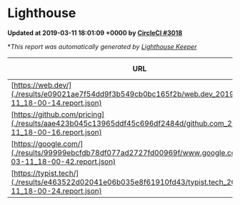 
# Lighthouse

**Updated at 2019-03-11 18:01:09 +0000 by [CircleCI #3018](https://circleci.com/gh/ItinerisLtd/lighthouse-keeper-example/3018)**

**This report was automatically generated by [Lighthouse Keeper](https://github.com/itinerisltd/lighthouse-keeper)*

| URL | Performance | Accessibility | Best Practices | SEO | PWA | Updated At |
| --- | --- | --- | --- | --- | --- | --- |
| [https://web.dev/](./results/e09021ae7f54dd9f3b549cb0bc165f2b/web.dev_2019-03-11_18-00-14.report.json) | 0.96 | 0.93 | 1 | 0.87 | 1 | 2019-03-11T18:00:14.432Z |
| [https://github.com/pricing](./results/aae423b045c13965ddf45c696df2484d/github.com_2019-03-11_18-00-16.report.json) | 0.8 | 0.89 | 0.93 | 0.91 | 0.58 | 2019-03-11T18:00:16.325Z |
| [https://google.com/](./results/99999ebcfdb78df077ad2727fd00969f/www.google.com_2019-03-11_18-00-42.report.json) | 0.96 | 0.71 | 0.93 | 0.82 | 0.58 | 2019-03-11T18:00:42.150Z |
| [https://typist.tech/](./results/e463522d02041e06b035e8f61910fd43/typist.tech_2019-03-11_18-00-24.report.json) | 1 |  |  |  |  | 2019-03-11T18:00:24.002Z |
